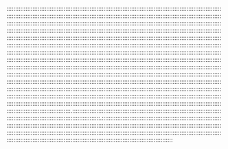 :::::::::::::::::::::::::::::::::::::::::::::::::::::::::::::::::::::::::::::::::::::::::::::::::::::::::::::::::::::::::::::::::::::::::::::::::::::::::::::::::::::::::::::::::::::::::::::::::::::::::::::::::::::::::::::::::::::::::::::::::::::::::::::::::::::::::::::::::::::::::::::::::::::::::::::::::::::::::::::::::::::::::::::::::::::::::::::::::::::::::::::::::::::::::::::::::::::::::::::::::::::::::::::::::::::::::::::::::::::::::::::::::::::::::::::::::::::::::::::::::::::::::::::::::::::::::::::::::::::::::::::::::::::::::::::::::::::::::::::::::::::::::::::::::::::::::::::::::::::::::::::::::::::::::::::::::::::::::::::::::::::::::::::::::::::::::::::::::::::::::::::::::::::::::::::::::::::::::::::::::::::::::::::::::::::::::::::::::::::::::::::::::::::::::::::::::::::::::::::::::::::::::::::::::::::::::::::::::::::::::::::::::::::::::::::::::::::::::::::::::::::::::::::::::::::::::::::::::::::::::::::::::::::::::::::::::::::::::::::::::::::::::::::::::::::::::::::::::::::::::::::::::::::::::::::::::::::::::::::::::::::::::::::::::::::::::::::::::::::::::::::::::::::::::::::::::::::::::::::::::::::::::::::::::::::::::::::::::::::::::::::::::::::::::::::::::::::::::::::::::::::::::::::::::::::::::::::::::::::::::::::::::::::::::::::::::::::::::::::::::::::::::::::::::::::::::::::::::::::::::::::::::::::::::::::::::::::::::::::::::::::::::::::::::::::::::::::::::::::::::::::::::::::::::::::::::::::::::::::::::::::::::::::::::::::::::::::::::::::::::::::::::::::::::::::::::::::::::::::::::::::::::::::::::::::::::::::::::::::::::::::::::::::::::::::::::::::::::::::::::::::::::::::::::::::::::::::::::::::::::::::::::::::::::::::::::::::::::::::::::::::::::::::::::::::::::::::::::::::::::::::::::::::::::::::::::::::::::::::::::::::::::::::.::::::::::::::::::::::::::::::::::::::::::::::::::::::::::::::::::::::::::::::::::::::::::::::::::::::::::::::::::::::::::::::::::::::::::::.:::::::::::::::::::::::::::::::::::::::::::::::::::::::::::::::::::::::::::::::::::::::::::::::::::::::::::::::::::::::::::::::::::::::::::::::::::::::::::::::::::::::::::::::::::::::::::::::::::::::::::::::::::::::::::::::::::::::::::::::::::::::::::::::::::::::::::::::::::::::::::::::::::::::::::::::::::::::::::::::::::::::::::::::::::::::::::::::::::::::::::::::::::::::::::::::::::::::::::::::::::::::::::::

